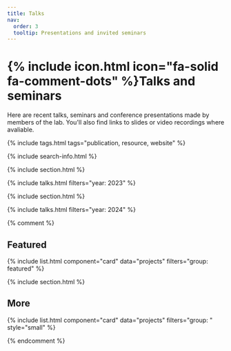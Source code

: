 ```yaml
---
title: Talks
nav:
  order: 3
  tooltip: Presentations and invited seminars
---
```


# {% include icon.html icon="fa-solid fa-comment-dots" %}Talks and seminars

Here are recent talks, seminars and conference presentations made by members of the lab. You'll also find links to slides or video recordings where avaliable.

{% include tags.html tags="publication, resource, website" %}

{% include search-info.html %}

{% include section.html %}

{% include talks.html filters="year: 2023" %}

{% include section.html %}

{% include talks.html filters="year: 2024" %}

{% comment %}

## Featured

{% include list.html component="card" data="projects" filters="group: featured" %}

{% include section.html %}

## More

{% include list.html component="card" data="projects" filters="group: " style="small" %}

{% endcomment %}
